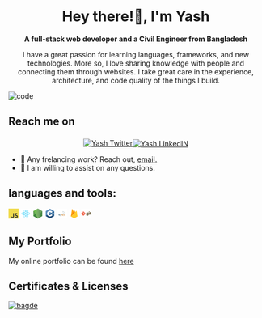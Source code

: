 ## <h1 align="center">Hey there!:wave:, I'm Yash</h1>
<p align="center"><b>A full-stack web developer and a Civil Engineer from Bangladesh</b></p>
<p align="center">I have a great passion for learning languages, frameworks, and new technologies. More so, I love sharing knowledge with people and connecting them through websites. I take great care in the experience, architecture, and code quality of the things I build.</p>

![code](https://user-images.githubusercontent.com/74345713/208240512-051127dd-6a40-4c2d-b850-1e96628890b5.gif)

## <p align="left">Reach me on</p>
<div style="display: flex;
justify-content: center; align-items: center;"> 
    <a href="https://twitter.com/yash_solo000" rel="nofollow">
    <img  alt="Yash Twitter" width="22px" src="https://raw.githubusercontent.com/peterthehan/peterthehan/master/assets/twitter.svg" >
    </a>
    <a href="https://www.linkedin.com/in/yash-solo/" rel="nofollow">
    <img align="center" alt="Yash LinkedIN" width="22px" src="https://raw.githubusercontent.com/peterthehan/peterthehan/master/assets/linkedin.svg" >
    </a>
</div>

- :calling: Any frelancing work? Reach out, [email.](yash.solo.000@gmail.com)
- 💬 I am willing to assist on any questions.

## languages and tools:

<code><img height="20" src="https://raw.githubusercontent.com/github/explore/80688e429a7d4ef2fca1e82350fe8e3517d3494d/topics/javascript/javascript.png"></code>
<code><img height="20" src="https://raw.githubusercontent.com/github/explore/80688e429a7d4ef2fca1e82350fe8e3517d3494d/topics/react/react.png"></code>
<code><img height="20" src="https://raw.githubusercontent.com/github/explore/80688e429a7d4ef2fca1e82350fe8e3517d3494d/topics/nodejs/nodejs.png"></code>
<code><img height="20" src="https://raw.githubusercontent.com/github/explore/80688e429a7d4ef2fca1e82350fe8e3517d3494d/topics/cpp/cpp.png"></code>
<code><img height="20" src="https://raw.githubusercontent.com/github/explore/80688e429a7d4ef2fca1e82350fe8e3517d3494d/topics/mysql/mysql.png"></code>
<code><img height="20" src="https://raw.githubusercontent.com/github/explore/80688e429a7d4ef2fca1e82350fe8e3517d3494d/topics/firebase/firebase.png"></code>
<code><img height="20" src="https://raw.githubusercontent.com/github/explore/80688e429a7d4ef2fca1e82350fe8e3517d3494d/topics/git/git.png"></code>

## My Portfolio
My online portfolio can be found [here](https://yash244466666.github.io/Microverse---Portfolio-setup-and-mobile-first/)

## Certificates & Licenses
[<img alt="bagde" src="https://api.accredible.com/v1/frontend/credential_website_embed_image/badge/62774143" />](https://www.credential.net/5539053a-9311-4051-a86f-16e563785bd6)

<!--
**yash244466666/yash244466666** is a ✨ _special_ ✨ repository because its `README.md` (this file) appears on your GitHub profile.

Here are some ideas to get you started:

- 🔭 I’m currently working on ...
- 🌱 I’m currently learning ...
- 👯 I’m looking to collaborate on ...
- 🤔 I’m looking for help with ...
- 💬 Ask me about ...
- 📫 How to reach me: ...
- 😄 Pronouns: ...
- ⚡ Fun fact: ...
-->

